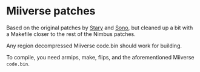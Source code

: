 # Miiverse patches
Based on the original patches by [Stary](https://github.com/Stary2001) and [Sono](https://github.com/SonoSooS),
but cleaned up a bit with a Makefile closer to the rest of the Nimbus patches.

Any region decompressed Miiverse code.bin should work for building.

To compile, you need armips, make, flips, and the aforementioned Miiverse `code.bin`.